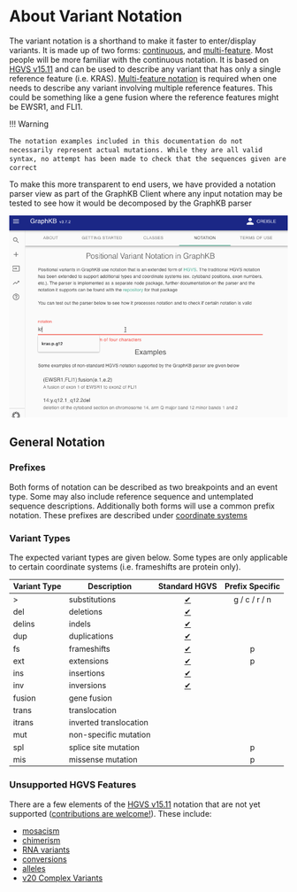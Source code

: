 # About Variant Notation

The variant notation is a shorthand to make it faster to enter/display variants. It is made up of two forms: [continuous](./continuous.md), and [multi-feature](./split.md). Most people will be more familiar with the continuous notation. It is based on [HGVS v15.11](http://varnomen.hgvs.org/) and can be used to describe any variant that has only a single reference feature (i.e. KRAS). [Multi-feature notation](./split.md) is required when one needs to describe any variant involving multiple reference features. This could be something like a gene fusion where the reference features might be EWSR1, and FLI1.

!!! Warning

    The notation examples included in this documentation do not necessarily represent actual mutations. While they are all valid syntax, no attempt has been made to check that the sequences given are correct


To make this more transparent to end users, we have provided a notation parser view as part of the GraphKB Client where any input notation may be tested to see how it would be decomposed by the GraphKB parser

![variant parser gif](../graphkb/images/graphkb_client.variant_notation.gif)

## General Notation

### Prefixes

Both forms of notation can be described as two breakpoints and an event type. Some may also include reference sequence and untemplated sequence descriptions. Additionally both forms will use a common prefix notation. These prefixes are described under [coordinate systems](./coordinate_systems/index.md)

### Variant Types

The expected variant types are given below. Some types are only applicable to certain coordinate systems (i.e. frameshifts are protein only).

| Variant Type | Description            |                                   Standard HGVS                                   | Prefix Specific |
| ------------ | ---------------------- | :-------------------------------------------------------------------------------: | :-------------: |
| >            | substitutions          |  [&#10004;](https://varnomen.hgvs.org/recommendations/DNA/variant/substitution/)  |  g / c / r / n  |
| del          | deletions              |    [&#10004;](https://varnomen.hgvs.org/recommendations/DNA/variant/deletion/)    |                 |
| delins       | indels                 |     [&#10004;](https://varnomen.hgvs.org/recommendations/DNA/variant/delins/)     |                 |
| dup          | duplications           |  [&#10004;](https://varnomen.hgvs.org/recommendations/DNA/variant/duplication/)   |                 |
| fs           | frameshifts            | [&#10004;](https://varnomen.hgvs.org/recommendations/protein/variant/frameshift/) |        p        |
| ext          | extensions             | [&#10004;](https://varnomen.hgvs.org/recommendations/protein/variant/extension/)  |        p        |
| ins          | insertions             |   [&#10004;](https://varnomen.hgvs.org/recommendations/DNA/variant/insertion/)    |                 |
| inv          | inversions             |   [&#10004;](https://varnomen.hgvs.org/recommendations/DNA/variant/inversion/)    |                 |
| fusion       | gene fusion            |                                                                                   |                 |
| trans        | translocation          |                                                                                   |                 |
| itrans       | inverted translocation |                                                                                   |                 |
| mut          | non-specific mutation  |                                                                                   |                 |
| spl          | splice site mutation   |                                                                                   |        p        |
| mis          | missense mutation      |                                                                                   |        p        |

### Unsupported HGVS Features

There are a few elements of the [HGVS v15.11](http://varnomen.hgvs.org/) notation that are not yet supported ([contributions are welcome!](https://github.com/bcgsc/pori_graphkb_parser)). These include:

- [mosacism](http://varnomen.hgvs.org/recommendations/DNA/variant/complex/)
- [chimerism](http://varnomen.hgvs.org/recommendations/DNA/variant/complex/)
- [RNA variants](http://varnomen.hgvs.org/recommendations/RNA/)
- [conversions](http://varnomen.hgvs.org/recommendations/DNA/variant/conversion/)
- [alleles](http://varnomen.hgvs.org/recommendations/DNA/variant/alleles/)
- [v20 Complex Variants](https://varnomen.hgvs.org/recommendations/DNA/variant/complex/)
